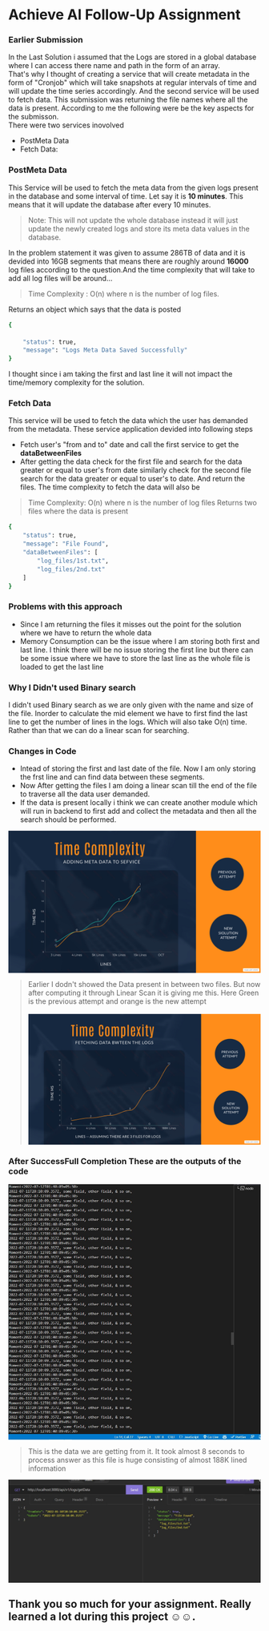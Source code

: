 # Achieve AI Follow-Up Assignment 
### Earlier Submission
In the Last Solution i assumed that the Logs are stored in a global database where I can access there name and path in the form of an array. <br>
That's why I thought of creating a service that will create metadata in the form of "Cronjob" which will take snapshots at regular intervals of time and will update the time series accordingly. And the second service will be used to fetch data.
This submission was returning the file names where all the data is present. According to me the following were be the key aspects for the submisson.<br>
There were two services inovolved
- PostMeta Data
- Fetch Data: 

### PostMeta Data
This Service will be used to fetch the meta data from the given logs present in the database and some interval of time. Let say it is __10 minutes__. This means that it will update the database after every 10 minutes.
> Note: This will not update the whole database instead it will just update the newly created logs and store its meta data values in the database. <br>

In the problem statement it was given to assume 286TB of data and it is devided into 16GB segments that means there are roughly around __16000__ log files according to the question.And the time complexity that will take to add all log files  will be around... <br>
> Time Complexity : O(n) where n is the number of log files. <br>

Returns an object which says that the data is posted
```bash
{   
	
	"status": true,
	"message": "Logs Meta Data Saved Successfully"
}
```

I thought since i am taking the first and last line it will not impact the time/memory complexity for the solution. 

### Fetch Data
This service will be used to fetch the data which the user has demanded from the metadata. These service application devided into following steps
- Fetch user's "from and to" date and call the first service to get the __dataBetweenFiles__
- After getting the data check for the first file and search for the data greater or equal to user's from date similarly check for the second file search for the data greater or equal to user's to date. And return the files. The time complexity to fetch the data will also be 
>Time Complexity: O(n) where n is the number of log files
Returns two files where the data is present
```bash
{
	"status": true,
	"message": "File Found",
	"dataBetweenFiles": [
		"log_files/1st.txt",
		"log_files/2nd.txt"
	]
}
```
### Problems with this approach
- Since I am returning the files  it misses out the point for the solution where we have to 
return the whole data
- Memory Consumption can be the issue where I am storing both first and last line. I think there will be no issue storing the first line but there can be some issue where we have to store the last line as the whole file is loaded to get the last line

### Why I Didn't used Binary search
I didn't used Binary search as we are only given with the name and size of the file. Inorder to calculate the mid element we have to first find the last line to get the number of lines in the logs. Which will also take O(n) time. Rather than that we can do a linear scan for searching.

### Changes in Code
- Intead of storing the first and last date of the file. Now I am only storing the frst line and can find data between these segments.
- Now After getting the files I am doing a linear scan till the end of the file to traverse all the data user demanded.
- If the data is present locally i think we can create another module which will run in backend to first add and collect the metadata and then all the search should be performed.

<img src="./banner_images/time.jpg" 
        alt="Picture" 
        width="auto"        
        style="display: block; margin: 0 auto" />

> Earlier I dodn't showed the Data present in between two files. But now after computing it through Linear Scan it is giving me this. Here Green is the previous attempt and orange is the new attempt<br><br>
<img src="./banner_images/time2.jpg" 
        alt="Picture" 
        width="auto"        
        style="display: block; margin: 0 auto" />

### After SuccessFull Completion These are the outputs of the code
<img src="./banner_images/responsenew.jpg" 
        alt="Picture" 
        width="auto"        
        style="display: block; margin: 0 auto" />
> This is the data we are getting from it. It took almost 8 seconds to process answer as this file is huge consisting of almost 188K lined information

<img src="./banner_images/output.jpg" 
        alt="Picture" 
        width="auto"        
        style="display: block; margin: 0 auto" />

## Thank you so much for your assignment. Really learned a lot during this project ☺☺.
